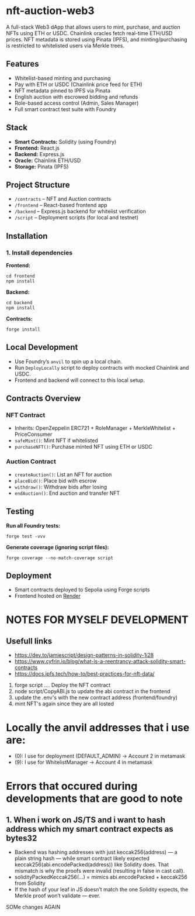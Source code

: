<!DOCTYPE html>
<html lang="en">
<head>
  <meta charset="UTF-8">
  <title>nft-auction-web3</title>
</head>
<body>
  <h1>nft-auction-web3</h1>
  <p>A full-stack Web3 dApp that allows users to mint, purchase, and auction NFTs using ETH or USDC. Chainlink oracles fetch real-time ETH/USD prices. NFT metadata is stored using Pinata (IPFS), and minting/purchasing is restricted to whitelisted users via Merkle trees.</p>

  <h2>Features</h2>
  <ul>
    <li>Whitelist-based minting and purchasing</li>
    <li>Pay with ETH or USDC (Chainlink price feed for ETH)</li>
    <li>NFT metadata pinned to IPFS via Pinata</li>
    <li>English auction with escrowed bidding and refunds</li>
    <li>Role-based access control (Admin, Sales Manager)</li>
    <li>Full smart contract test suite with Foundry</li>
  </ul>

  <h2>Stack</h2>
  <ul>
    <li><strong>Smart Contracts:</strong> Solidity (using Foundry)</li>
    <li><strong>Frontend:</strong> React.js</li>
    <li><strong>Backend:</strong> Express.js</li>
    <li><strong>Oracle:</strong> Chainlink ETH/USD</li>
    <li><strong>Storage:</strong> Pinata (IPFS)</li>
  </ul>

  <h2>Project Structure</h2>
  <ul>
    <li><code>/contracts</code> – NFT and Auction contracts</li>
    <li><code>/frontend</code> – React-based frontend app</li>
    <li><code>/backend</code> – Express.js backend for whitelist verification</li>
    <li><code>/script</code> – Deployment scripts (for local and testnet)</li>
  </ul>

  <h2>Installation</h2>

  <h3>1. Install dependencies</h3>

  <p><strong>Frontend:</strong></p>
  <pre><code>cd frontend
npm install</code></pre>

  <p><strong>Backend:</strong></p>
  <pre><code>cd backend
npm install</code></pre>

  <p><strong>Contracts:</strong></p>
  <pre><code>forge install</code></pre>

  <h2>Local Development</h2>
  <ul>
    <li>Use Foundry’s <code>anvil</code> to spin up a local chain.</li>
    <li>Run <code>DeployLocally</code> script to deploy contracts with mocked Chainlink and USDC.</li>
    <li>Frontend and backend will connect to this local setup.</li>
  </ul>

  <h2>Contracts Overview</h2>

  <h3>NFT Contract</h3>
  <ul>
    <li>Inherits: OpenZeppelin ERC721 + RoleManager + MerkleWhitelist + PriceConsumer</li>
    <li><code>safeMint()</code>: Mint NFT if whitelisted</li>
    <li><code>purchaseNFT()</code>: Purchase minted NFT using ETH or USDC</li>
  </ul>

  <h3>Auction Contract</h3>
  <ul>
    <li><code>createAuction()</code>: List an NFT for auction</li>
    <li><code>placeBid()</code>: Place bid with escrow</li>
    <li><code>withdraw()</code>: Withdraw bids after losing</li>
    <li><code>endAuction()</code>: End auction and transfer NFT</li>
  </ul>

  <h2>Testing</h2>

  <p><strong>Run all Foundry tests:</strong></p>
  <pre><code>forge test -vvv</code></pre>

  <p><strong>Generate coverage (ignoring script files):</strong></p>
  <pre><code>forge coverage --no-match-coverage script</code></pre>

  <h2>Deployment</h2>
  <ul>
    <li>Smart contracts deployed to Sepolia using Forge scripts</li>
    <li>Frontend hosted on <a href="https://render.com">Render</a></li>
  </ul>

</body>
</html>

# NOTES FOR MYSELF DEVELOPMENT 
## Usefull links
- https://dev.to/jamiescript/design-patterns-in-solidity-1i28
- https://www.cyfrin.io/blog/what-is-a-reentrancy-attack-solidity-smart-contracts
- https://docs.ipfs.tech/how-to/best-practices-for-nft-data/

1. forge script .... Deploy the NFT contract
2. node script/CopyABI.js to update the abi contract in the frontend
3. update the .env's with the new contract address (frontend/foundry)
4. mint NFT's again since they are all losted

# Locally the anvil addresses that i use are:
- (0): I use for deployment (DEFAULT_ADMIN) -> Account 2 in metamask
- (9): I use for WhitelistManager -> Account 4 in metamask

# Errors that occured during developments that are good to note

## 1. When i work on JS/TS and i want to hash address which my smart contract expects as bytes32
 - Backend was hashing addresses with just keccak256(address) — a plain string hash — while smart contract likely expected keccak256(abi.encodePacked(address)) like Solidity  does. That mismatch is why the proofs were invalid (resulting in false in cast call).
 - solidityPackedKeccak256(...) = mimics abi.encodePacked + keccak256 from Solidity
 - If the hash of your leaf in JS doesn’t match the one Solidity expects, the Merkle proof won’t validate — ever.


SOMe changes
AGAIN

